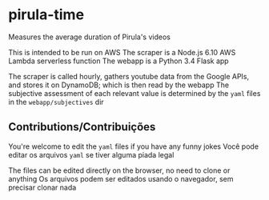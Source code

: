 # pirula-time
Measures the average duration of Pirula's videos

This is intended to be run on AWS
The scraper is a Node.js 6.10 AWS Lambda serverless function
The webapp is a Python 3.4 Flask app

The scraper is called hourly, gathers youtube data from the Google APIs, and stores it on DynamoDB; which is then read by the webapp
The subjective assessment of each relevant value is determined by the `yaml` files in the `webapp/subjectives` dir

## Contributions/Contribuições
You're welcome to edit the `yaml` files if you have any funny jokes
Você pode editar os arquivos `yaml` se tiver alguma piada legal

The files can be edited directly on the browser, no need to clone or anything
Os arquivos podem ser editados usando o navegador, sem precisar clonar nada